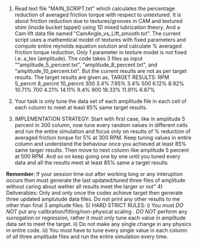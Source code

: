 1) Read text file "MAIN_SCRIPT.txt" which calculates the percentage reduction of averaged friction torque with respect to untextured. It is about friction reduction due to textures/grooves in CAM and textured shim (inside bucket tappet) using 1D mixed lubrication theory.
And a Cam lift data file named "CamAngle_vs_Lift_smooth.txt". 
The current script uses a mathemtical model of textures with fixed parameters and compute entire reynolds equation solution and calculate % averaged friction torque reduction.
Only 1 parameter in texture model is not fixed i.e. a_tex (amplitude). The code takes 3 files as input ""amplitude_5_percent.txt", "amplitude_8_percent.txt", and "amplitude_10_percent.txt". 
But the current results are not as per target results.
The target results are given as,
 TARGET RESULTS:
RPM    5_percnt     8_percnt    10_percnt
300     3.4%           7.95%         3.4%
500    6.12%           8.92%         10.71%
700    4.21%           14.11%        9.4%
900    18.33%         11.91%        6.87%

2) Your task is only tune the data set of each amplitude file in each cell of each column to meet at least 85% same target results. 
3) IMPLEMENTATION STRATEGY:
Start with first case, like in amplitude 5 percent in 300 column, now tune every random values in different cells and run the entire simulation and focus only on results of % reduction of averaged friction torque for 5% at 300 RPM. Keep tuning values in entire column and understand the behaviour once you achieved at least 85% same targer results. Then move to next column like amplitude 5 percent at 500 RPM. And so on keep going one by one until you tuned every data and all the results meet at least 85% same a target results 

**Remember**: If your session time out after working long or any interuption occurs then must generate the last updated/tuned three files of amplitude without caring about wether all results meet the targer or not"
4) Deliverables:
Only and only once the codex achieve target then generate three updated amplutude data files. 
Do not print any other results to me other than final 3 ampliude files.
5) HARD STRICT RULES:
i) You must *DO NOT* put any calibration/fitting/non-physical scaling . *DO NOT* perform any surrogation or regression, rather it must only tune each value in amplitude data set to meet the target.
ii) Do not make any single change in any physics in entire code.
iii) You must have to tune every single value in each column of all three amplitude files and run the entire simulation every time.
